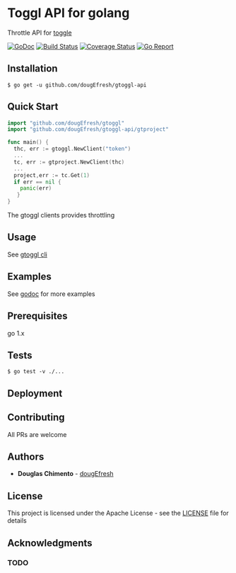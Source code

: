 # Toggl API for golang

Throttle API for [toggle](https://github.com/toggl/toggl_api_docs/blob/master/toggl_api.md)

[![GoDoc][doc-img]][doc] [![Build Status][ci-img]][ci] [![Coverage Status][cov-img]][cov] [![Go Report][report-img]][report]

## Installation 
```shell
$ go get -u github.com/dougEfresh/gtoggl-api
```

## Quick Start

```go
import "github.com/dougEfresh/gtoggl"
import "github.com/dougEfresh/gtoggl-api/gtproject"

func main() {
  thc, err := gtoggl.NewClient("token")
  ...
  tc, err := gtproject.NewClient(thc)
  ...
  project,err := tc.Get(1)
  if err == nil {
    panic(err)
   }
}
```


The gtoggl clients provides throttling

## Usage 

See [gtoggl cli](https://github.com/dougEfresh/gtoggl)

## Examples
    
See [godoc][doc] for more examples


## Prerequisites

go 1.x

## Tests
    
```shell
$ go test -v ./...

```


## Deployment

## Contributing
 All PRs are welcome

## Authors

* **Douglas Chimento**  - [dougEfresh][me]

## License

This project is licensed under the Apache License - see the [LICENSE](LICENSE) file for details

## Acknowledgments

### TODO 

[doc-img]: https://godoc.org/github.com/dougEfresh/gtoggl-api?status.svg
[doc]: https://godoc.org/github.com/dougEfresh/gtoggl-api
[ci-img]: https://travis-ci.org/dougEfresh/gtoggl-api.svg?branch=master
[ci]: https://travis-ci.org/dougEfresh/gtoggl-api
[cov-img]: https://codecov.io/gh/dougEfresh/gtoggl-api/branch/master/graph/badge.svg
[cov]: https://codecov.io/gh/dougEfresh/gtoggl-api
[glide.lock]: https://github.com/uber-go/zap/blob/master/glide.lock
[zap]: https://github.com/uber-go/zap
[me]: https://github.com/dougEfresh
[report-img]: https://goreportcard.com/badge/github.com/dougEfresh/gtoggl-api
[report]: https://goreportcard.com/report/github.com/dougEfresh/gtoggl-api